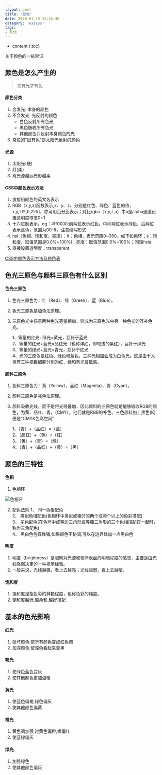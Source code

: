 ```yaml
---
layout: post
title: "颜色"
date: 2020-01-29 15:26:40
category: 'essays'
tags:
- 其他
---
```

* content
{:toc}

关于颜色的一些常识











## 颜色是怎么产生的
> 先有光才有色  

#### 颜色分类
1. 会发光: 本身的颜色  
2. 不会发光: 光反射的颜色  
	- 白色反射所有色光  
	- 黑色吸收所有色光  
	- 其他颜色只反射本身颜色的光  
3. 常说的"固有色"是太阳光反射的颜色

#### 光源
1. 太阳光(硬)  
2. 灯(柔)  
3. 离光源越远光影越柔  

#### CSS中颜色表示方法
1. 直接用颜色的英文名表示  
2. RGB（x,y,z)函数表示,x、y、z、分别是红色、绿色、蓝色的值，x,y,z∈[0,225]，亦可用百分比表示；对比rgba（x,y,z,a）中a是alpha通道设置透明度取值0~1  
3. 十六进制表示，eg：#ff0000;前两位表示红色，中间两位表示绿色，后两位表示蓝色，范围为00-ff，注意缩写形式  
4. hsl（色相，饱和度，亮度）：h：色相，表示范围0~360，如下如色环；s：饱和度，取值范围是0.0%~100%l；亮度：取值范围0.0%~100%；同理hsla  
5. 直接设置透明度：transparent  

[CSS中颜色表示方法及颜色表](https://www.cnblogs.com/5H5H/p/9784015.html)


## 色光三原色与颜料三原色有什么区别
#### 色光三原色

1. 色光三原色为：红（Red）、绿（Green）、蓝（Blue）。

2. 色光三原色是加色法原理。

3. 三原色光中任意两种色光等量相加，则成为三原色光中另一种色光的互补色光。

	1、等量的红光+绿光=黄光，互补于蓝光  
	2、等量的红光+蓝光=品红光（也称洋红，即较浅的紫红），互补于绿光  
	3、等量的绿光+蓝光=青光，互补于红光  
	4、光的三原色是红色、绿色和蓝色，三种光相加会成为白色光。这是由于人类有三种视锥细胞分别对红、绿和蓝光最敏感。

#### 颜料三原色

1. 色料三原色为：黄（Yellow）、品红（Magenta）、青（Cyan）。

2. 颜料三原色是减色法原理。

3. 颜料吸收光线，而不是将光线叠加，因此颜料的三原色就是能够吸收RGB的颜色，为黄、品红、青，（CMY），他们就是RGB的补色。三色颜料加上黑色(K)便是“CMYK色彩空间”

	1、（青）+（品红）=（蓝）  
	2、（品红）+（黄）=（红）  
	3、（黄）+（青）=（绿）  
	4、（青）+（品红）+（黄）=（黑）


## 颜色的三特性
#### 色相  

1. 色相环

![色相环](https://img.zcool.cn/community/0223525938d39aa8012193a371c97a.jpg@800w_1l_2o_100sh.jpg)
	
2. 配色法则
	1、 同一色相配色  
	2、 类似色相配色(色相环中类似或相邻的两个或两个以上的色彩搭配)  
	3、 多色配色(在色环中成等边三角形或等腰三角形的三个色相搭配在一起时，称为三角配色)  
	4、 黑白色包容性强,如果颜色不协调,可以在边界处加一点黑白色  
	
#### 明度  
1. 明度（brightness）是眼睛对光源和物体表面的明暗程度的感觉，主要是由光线强弱决定的一种视觉经验。  
2. 一般来说，光线越强，看上去越亮；光线越弱，看上去越暗。

#### 饱和度  
1. 饱和度是指色彩的鲜艳程度，也称色彩的纯度。  
2. 饱和度越低,越柔和,越好搭配  

## 基本的色光影响  
#### 红光
1. 破坏颜色,使所有颜色变成红色调  
2. 加深颜色,使深色看起来变黑  

#### 粉光
1. 使绿色蓝色变灰  
2. 使其他颜色更加温暖  

#### 黄光  
1. 使蓝色偏褐,绿色偏灰  
2. 使其他颜色偏黄  

#### 橙光  
1. 黄色调加强,时黄色偏橙,橙偏红  
2. 使蓝绿偏灰  

#### 绿光  
1. 加强绿色  
2. 使其他颜色偏灰

